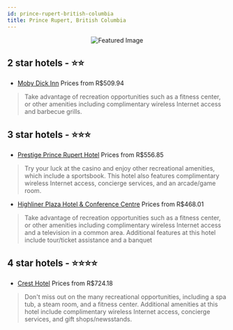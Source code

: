 ```yaml
---
id: prince-rupert-british-columbia
title: Prince Rupert, British Columbia
---
```


<center><img src="https://i.travelapi.com/hotels/9000000/8150000/8145500/8145416/b45e0c4f_z.jpg" alt="Featured Image" /></center>


##  2 star hotels - ⭐️⭐️

-    [Moby Dick Inn](https://www.hurb.com/br/hotels/prince-rupert/moby-dick-inn-JNP-JP118159?cmp=18055) Prices from R$509.94
   > Take advantage of recreation opportunities such as a fitness center, or other amenities including complimentary wireless Internet access and barbecue grills.

##  3 star hotels - ⭐️⭐️⭐️

-    [Prestige Prince Rupert Hotel](https://www.hurb.com/br/hotels/prince-rupert/prestige-prince-rupert-hotel-JNP-JP094959?cmp=18055) Prices from R$556.85
   > Try your luck at the casino and enjoy other recreational amenities, which include a sportsbook. This hotel also features complimentary wireless Internet access, concierge services, and an arcade/game room.
-    [Highliner Plaza Hotel & Conference Centre](https://www.hurb.com/br/hotels/prince-rupert/highliner-plaza-hotel-conference-centre-JNP-JP361343?cmp=18055) Prices from R$468.01
   > Take advantage of recreation opportunities such as a fitness center, or other amenities including complimentary wireless Internet access and a television in a common area. Additional features at this hotel include tour/ticket assistance and a banquet

##  4 star hotels - ⭐️⭐️⭐️⭐️

-    [Crest Hotel](https://www.hurb.com/br/hotels/prince-rupert/crest-hotel-JNP-JP233536?cmp=18055) Prices from R$724.18
   > Don't miss out on the many recreational opportunities, including a spa tub, a steam room, and a fitness center. Additional amenities at this hotel include complimentary wireless Internet access, concierge services, and gift shops/newsstands.
